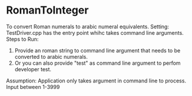 # RomanToInteger
To convert Roman numerals to arabic numeral equivalents. 
Setting:
TestDriver.cpp has the entry point whihc takes command line arguments. 
Steps to Run:
1) Provide an roman string to command line argument that needs to be converted to arabic numerals. 
2) Or you can also provide "test" as command line argument to perfom developer test.

Assumption: 
Application only takes argument in command line to process.
Input between 1-3999
